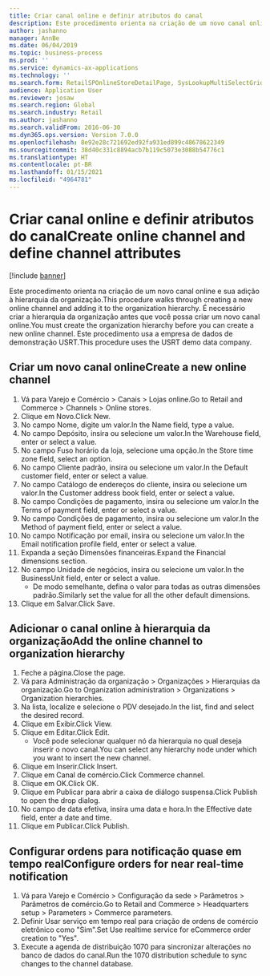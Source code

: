 ```yaml
---
title: Criar canal online e definir atributos do canal
description: Este procedimento orienta na criação de um novo canal online e sua adição à hierarquia da organização.
author: jashanno
manager: AnnBe
ms.date: 06/04/2019
ms.topic: business-process
ms.prod: ''
ms.service: dynamics-ax-applications
ms.technology: ''
ms.search.form: RetailSPOnlineStoreDetailPage, SysLookupMultiSelectGrid, DimensionLookup, OMHierarchyManager, HierarchyDesigner, OMNodeSelection, HierarchyPublishAndCloseForm
audience: Application User
ms.reviewer: josaw
ms.search.region: Global
ms.search.industry: Retail
ms.author: jashanno
ms.search.validFrom: 2016-06-30
ms.dyn365.ops.version: Version 7.0.0
ms.openlocfilehash: 8e92e28c721692ed92fa931ed899c48678622349
ms.sourcegitcommit: 38d40c331c8894acb7b119c5073e3088b54776c1
ms.translationtype: HT
ms.contentlocale: pt-BR
ms.lasthandoff: 01/15/2021
ms.locfileid: "4964781"
---
```

# <a name="create-online-channel-and-define-channel-attributes"></a><span data-ttu-id="0f2d4-103">Criar canal online e definir atributos do canal</span><span class="sxs-lookup"><span data-stu-id="0f2d4-103">Create online channel and define channel attributes</span></span>

[!include [banner](../includes/banner.md)]

<span data-ttu-id="0f2d4-104">Este procedimento orienta na criação de um novo canal online e sua adição à hierarquia da organização.</span><span class="sxs-lookup"><span data-stu-id="0f2d4-104">This procedure walks through creating a new online channel and adding it to the organization hierarchy.</span></span> <span data-ttu-id="0f2d4-105">É necessário criar a hierarquia da organização antes que você possa criar um novo canal online.</span><span class="sxs-lookup"><span data-stu-id="0f2d4-105">You must create the organization hierarchy before you can create a new online channel.</span></span> <span data-ttu-id="0f2d4-106">Este procedimento usa a empresa de dados de demonstração USRT.</span><span class="sxs-lookup"><span data-stu-id="0f2d4-106">This procedure uses the USRT demo data company.</span></span>


## <a name="create-a-new-online-channel"></a><span data-ttu-id="0f2d4-107">Criar um novo canal online</span><span class="sxs-lookup"><span data-stu-id="0f2d4-107">Create a new online channel</span></span>
1. <span data-ttu-id="0f2d4-108">Vá para Varejo e Comércio > Canais > Lojas online.</span><span class="sxs-lookup"><span data-stu-id="0f2d4-108">Go to Retail and Commerce > Channels > Online stores.</span></span>
2. <span data-ttu-id="0f2d4-109">Clique em Novo.</span><span class="sxs-lookup"><span data-stu-id="0f2d4-109">Click New.</span></span>
3. <span data-ttu-id="0f2d4-110">No campo Nome, digite um valor.</span><span class="sxs-lookup"><span data-stu-id="0f2d4-110">In the Name field, type a value.</span></span>
4. <span data-ttu-id="0f2d4-111">No campo Depósito, insira ou selecione um valor.</span><span class="sxs-lookup"><span data-stu-id="0f2d4-111">In the Warehouse field, enter or select a value.</span></span>
5. <span data-ttu-id="0f2d4-112">No campo Fuso horário da loja, selecione uma opção.</span><span class="sxs-lookup"><span data-stu-id="0f2d4-112">In the Store time zone field, select an option.</span></span>
6. <span data-ttu-id="0f2d4-113">No campo Cliente padrão, insira ou selecione um valor.</span><span class="sxs-lookup"><span data-stu-id="0f2d4-113">In the Default customer field, enter or select a value.</span></span>
7. <span data-ttu-id="0f2d4-114">No campo Catálogo de endereços do cliente, insira ou selecione um valor.</span><span class="sxs-lookup"><span data-stu-id="0f2d4-114">In the Customer address book field, enter or select a value.</span></span>
8. <span data-ttu-id="0f2d4-115">No campo Condições de pagamento, insira ou selecione um valor.</span><span class="sxs-lookup"><span data-stu-id="0f2d4-115">In the Terms of payment field, enter or select a value.</span></span>
9. <span data-ttu-id="0f2d4-116">No campo Condições de pagamento, insira ou selecione um valor.</span><span class="sxs-lookup"><span data-stu-id="0f2d4-116">In the Method of payment field, enter or select a value.</span></span>
10. <span data-ttu-id="0f2d4-117">No campo Notificação por email, insira ou selecione um valor.</span><span class="sxs-lookup"><span data-stu-id="0f2d4-117">In the Email notification profile field, enter or select a value.</span></span>
11. <span data-ttu-id="0f2d4-118">Expanda a seção Dimensões financeiras.</span><span class="sxs-lookup"><span data-stu-id="0f2d4-118">Expand the Financial dimensions section.</span></span>
12. <span data-ttu-id="0f2d4-119">No campo Unidade de negócios, insira ou selecione um valor.</span><span class="sxs-lookup"><span data-stu-id="0f2d4-119">In the BusinessUnit field, enter or select a value.</span></span>
    * <span data-ttu-id="0f2d4-120">De modo semelhante, defina o valor para todas as outras dimensões padrão.</span><span class="sxs-lookup"><span data-stu-id="0f2d4-120">Similarly set the value for all the other default dimensions.</span></span>  
13. <span data-ttu-id="0f2d4-121">Clique em Salvar.</span><span class="sxs-lookup"><span data-stu-id="0f2d4-121">Click Save.</span></span>

## <a name="add-the-online-channel-to-organization-hierarchy"></a><span data-ttu-id="0f2d4-122">Adicionar o canal online à hierarquia da organização</span><span class="sxs-lookup"><span data-stu-id="0f2d4-122">Add the online channel to organization hierarchy</span></span>
1. <span data-ttu-id="0f2d4-123">Feche a página.</span><span class="sxs-lookup"><span data-stu-id="0f2d4-123">Close the page.</span></span>
2. <span data-ttu-id="0f2d4-124">Vá para Administração da organização > Organizações > Hierarquias da organização.</span><span class="sxs-lookup"><span data-stu-id="0f2d4-124">Go to Organization administration > Organizations > Organization hierarchies.</span></span>
3. <span data-ttu-id="0f2d4-125">Na lista, localize e selecione o PDV desejado.</span><span class="sxs-lookup"><span data-stu-id="0f2d4-125">In the list, find and select the desired record.</span></span>
4. <span data-ttu-id="0f2d4-126">Clique em Exibir.</span><span class="sxs-lookup"><span data-stu-id="0f2d4-126">Click View.</span></span>
5. <span data-ttu-id="0f2d4-127">Clique em Editar.</span><span class="sxs-lookup"><span data-stu-id="0f2d4-127">Click Edit.</span></span>
    * <span data-ttu-id="0f2d4-128">Você pode selecionar qualquer nó da hierarquia no qual deseja inserir o novo canal.</span><span class="sxs-lookup"><span data-stu-id="0f2d4-128">You can select any hierarchy node under which you want to insert the new channel.</span></span>  
6. <span data-ttu-id="0f2d4-129">Clique em Inserir.</span><span class="sxs-lookup"><span data-stu-id="0f2d4-129">Click Insert.</span></span>
7. <span data-ttu-id="0f2d4-130">Clique em Canal de comércio.</span><span class="sxs-lookup"><span data-stu-id="0f2d4-130">Click Commerce channel.</span></span>
8. <span data-ttu-id="0f2d4-131">Clique em OK.</span><span class="sxs-lookup"><span data-stu-id="0f2d4-131">Click OK.</span></span>
9. <span data-ttu-id="0f2d4-132">Clique em Publicar para abrir a caixa de diálogo suspensa.</span><span class="sxs-lookup"><span data-stu-id="0f2d4-132">Click Publish to open the drop dialog.</span></span>
10. <span data-ttu-id="0f2d4-133">No campo de data efetiva, insira uma data e hora.</span><span class="sxs-lookup"><span data-stu-id="0f2d4-133">In the Effective date field, enter a date and time.</span></span>
11. <span data-ttu-id="0f2d4-134">Clique em Publicar.</span><span class="sxs-lookup"><span data-stu-id="0f2d4-134">Click Publish.</span></span>

## <a name="configure-orders-for-near-real-time-notification"></a><span data-ttu-id="0f2d4-135">Configurar ordens para notificação quase em tempo real</span><span class="sxs-lookup"><span data-stu-id="0f2d4-135">Configure orders for near real-time notification</span></span>
1. <span data-ttu-id="0f2d4-136">Vá para Varejo e Comércio > Configuração da sede > Parâmetros > Parâmetros de comércio.</span><span class="sxs-lookup"><span data-stu-id="0f2d4-136">Go to Retail and Commerce  > Headquarters setup > Parameters > Commerce parameters.</span></span>
2. <span data-ttu-id="0f2d4-137">Definir Usar serviço em tempo real para criação de ordens de comércio eletrônico como "Sim".</span><span class="sxs-lookup"><span data-stu-id="0f2d4-137">Set Use realtime service for eCommerce order creation to "Yes".</span></span>
3. <span data-ttu-id="0f2d4-138">Execute a agenda de distribuição 1070 para sincronizar alterações no banco de dados do canal.</span><span class="sxs-lookup"><span data-stu-id="0f2d4-138">Run the 1070 distribution schedule to sync changes to the channel database.</span></span> 


